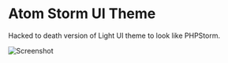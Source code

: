 # Atom Storm UI Theme

Hacked to death version of Light UI theme to look like PHPStorm.

![Screenshot](https://raw.githubusercontent.com/mykz/atom-storm-ui/master/screenshot.png)
